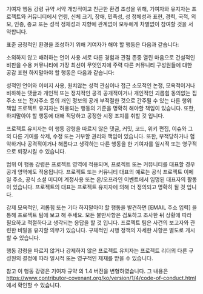 기여자 행동 강령 규약
서약
개방적이고 친근한 환경 조성을 위해, 기여자와 유지자는 프로젝트와 커뮤니티에서 연령, 신체 크기, 장애, 민족성, 성 정체성과 표현, 경력, 국적, 외모, 인종, 종교 또는 성적 정체성과 지향에 관계없이 모두에게 차별없이 참여할 것을 서약합니다.

표준
긍정적인 환경을 조성하기 위해 기여자가 해야 할 행동은 다음과 같습니다:

소외하지 않고 배려하는 언어 사용
서로 다른 경험과 관점 존중
열린 마음으로 건설적인 비판을 수용
커뮤니티에 가장 최선이 무엇인지에 주력
다른 커뮤니티 구성원들에 대한 공감 표현
하지말아야 할 행동은 다음과 같습니다:

성적인 언어와 이미지 사용, 원치않는 성적 관심이나 접근
소모적인 논쟁, 모욕적이거나 비하하는 댓글과 개인적 또는 정치적인 공격
공개적이거나 개인적인 괴롭힘
동의없는 집주소 또는 전자주소 등의 개인 정보의 공개
부적절한 것으로 간주될 수 있는 다른 행위
책임
프로젝트 유지자는 허용되는 행동의 기준을 명확히 해야할 책임이 있습니다. 또한, 하지말아야 할 행동에 대해 적당하고 공정한 시정 조치를 취할 것 입니다.

프로젝트 유지자는 이 행동 강령을 따르지 않은 댓글, 커밋, 코드, 위키 편집, 이슈와 그 외 다른 기여를 삭제, 수정 또는 거부할 권리와 책임이 있습니다. 또한, 부적당하거나 험악하거나 공격적이거나 해롭다고 생각하는 다른 행동을 한 기여자를 일시적 또는 영구적으로 퇴장시킬 수 있습니다.

범위
이 행동 강령은 프로젝트 영역에 적용되며, 프로젝트 또는 커뮤니티를 대표할 경우 공개 영역에도 적용됩니다. 프로젝트 또는 커뮤니티 대표의 예로는 공식 프로젝트 이메일 주소, 공식 소셜 미디어 계정사용 또는 온/오프라인 이벤트에서 임명된 대표자의 활동이 있습니다. 프로젝트의 대표는 프로젝트 유지자에 의해 더 정의되고 명확히 될 것 입니다.

강제
모욕적인, 괴롭힘 또는 기타 하지말아야 할 행동을 발견하면 [EMAIL 주소 입력] 을 통해 프로젝트 팀에 보고 해 주세요. 모든 불만사항은 검토하고 조사한 뒤 상황에 따라 필요하고 적절하다고 생각되는 응답을 할 것 입니다. 프로젝트 팀은 사건의 보고자와 관련한 비밀을 유지할 의무가 있습니다. 구체적인 시행 정책의 자세한 사항은 별도로 게시할 수 있습니다.

행동 강령을 따르지 않거나 강제하지 않은 프로젝트 유지자는 프로젝트 리더의 다른 구성원의 결정에 따라 일시적 또는 영구적인 제재를 받을 수 있습니다.

참고
이 행동 강령은 기여자 규약 의 1.4 버전을 변형하였습니다. 그 내용은 https://www.contributor-covenant.org/ko/version/1/4/code-of-conduct.html 에서 확인할 수 있습니다.
